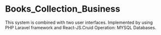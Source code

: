 # Books_Collection_Business
This system is combined with two user interfaces. Implemented by using PHP Laravel framework and React-JS.Cruid Operation: MYSQL Databases.
